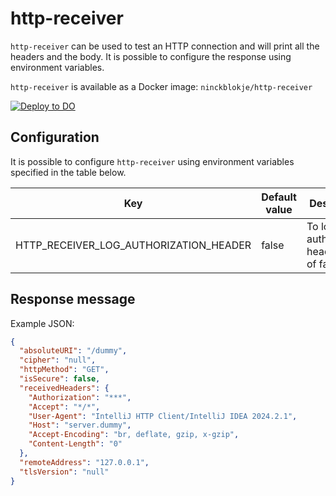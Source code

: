 # http-receiver

`http-receiver` can be used to test an HTTP connection and will print all the headers and the body. It is possible to
configure the response using environment variables.

`http-receiver` is available as a Docker image: `ninckblokje/http-receiver`

[![Deploy to DO](https://www.deploytodo.com/do-btn-blue.svg)](https://cloud.digitalocean.com/apps/new?repo=https://github.com/ninckblokje/http-receiver/tree/openliberty)

## Configuration

It is possible to configure `http-receiver` using environment variables specified in the table below.

| Key                                       | Default value          | Description                                        |
|-------------------------------------------|------------------------|----------------------------------------------------|
| HTTP_RECEIVER_LOG_AUTHORIZATION_HEADER    | false                  | To log the authorization header (true of false)    |

## Response message

Example JSON:

````json
{
  "absoluteURI": "/dummy",
  "cipher": "null",
  "httpMethod": "GET",
  "isSecure": false,
  "receivedHeaders": {
    "Authorization": "***",
    "Accept": "*/*",
    "User-Agent": "IntelliJ HTTP Client/IntelliJ IDEA 2024.2.1",
    "Host": "server.dummy",
    "Accept-Encoding": "br, deflate, gzip, x-gzip",
    "Content-Length": "0"
  },
  "remoteAddress": "127.0.0.1",
  "tlsVersion": "null"
}
````
